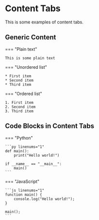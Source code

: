 # Content Tabs

This is some examples of content tabs.

## Generic Content

=== "Plain text"

    This is some plain text

=== "Unordered list"

    * First item
    * Second item
    * Third item

=== "Ordered list"

    1. First item
    2. Second item
    3. Third item

## Code Blocks in Content Tabs

=== "Python"

    ```py linenums="1"
    def main():
        print("Hello world!")

    if __name__ == "__main__":
        main()
    ```

=== "JavaScript"

    ```js linenums="1"
    function main() {
        console.log("Hello world!");
    }

    main();
    ```
